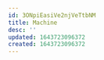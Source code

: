 ```yaml
---
id: 3ONpiEasiVe2njVeTtbNM
title: Machine
desc: ''
updated: 1643723096372
created: 1643723096372
---
```


